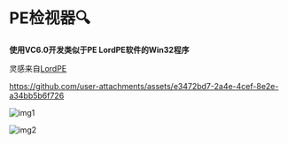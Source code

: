 # PE检视器🔍

**使用VC6.0开发类似于PE LordPE软件的Win32程序**

灵感来自[LordPE](https://baike.baidu.com/item/LordPE/4374254)

https://github.com/user-attachments/assets/e3472bd7-2a4e-4cef-8e2e-a34bb5b6f726

![img1](https://github.com/user-attachments/assets/347a325a-932d-412f-8025-e1f8d2bedde1)

![img2](https://github.com/user-attachments/assets/98798b97-903b-4cd3-a09c-c690654bd361)

